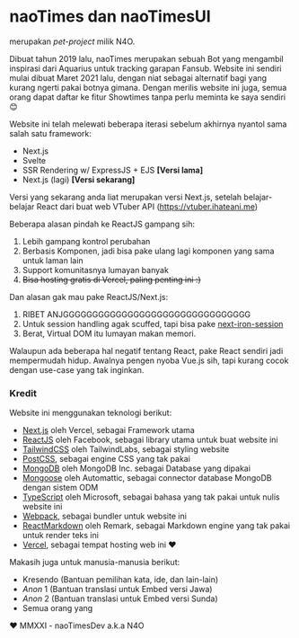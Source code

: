 # naoTimes dan naoTimesUI
merupakan *pet-project* milik N4O.

Dibuat tahun 2019 lalu, naoTimes merupakan sebuah Bot yang mengambil inspirasi dari Aquarius untuk tracking garapan Fansub.
Website ini sendiri mulai dibuat Maret 2021 lalu, dengan niat sebagai alternatif bagi yang kurang ngerti pakai botnya gimana.
Dengan merilis website ini juga, semua orang dapat daftar ke fitur Showtimes tanpa perlu meminta ke saya sendiri 😊

Website ini telah melewati beberapa iterasi sebelum akhirnya nyantol sama salah satu framework:
- Next.js
- Svelte
- SSR Rendering w/ ExpressJS + EJS **[Versi lama]**
- Next.js (lagi) **[Versi sekarang]**

Versi yang sekarang anda liat merupakan versi Next.js, setelah belajar-belajar React dari buat web VTuber API (https://vtuber.ihateani.me)

Beberapa alasan pindah ke ReactJS gampang sih:
1. Lebih gampang kontrol perubahan
2. Berbasis Komponen, jadi bisa pake ulang lagi komponen yang sama untuk laman lain
3. Support komunitasnya lumayan banyak
4. ~~Bisa hosting gratis di Vercel, paling penting ini :)~~

Dan alasan gak mau pake ReactJS/Next.js:
1. RIBET ANJGGGGGGGGGGGGGGGGGGGGGGGGGGGGGGGG
2. Untuk session handling agak scuffed, tapi bisa pake [next-iron-session](https://github.com/vvo/next-iron-session)
3. Berat, Virtual DOM itu lumayan makan memori.

Walaupun ada beberapa hal negatif tentang React, pake React sendiri jadi mempermudah hidup.
Awalnya pengen nyoba Vue.js sih, tapi kurang cocok dengan use-case yang tak inginkan.

### Kredit
Website ini menggunakan teknologi berikut:
- [Next.js](https://nextjs.org/) oleh Vercel, sebagai Framework utama
- [ReactJS](https://reactjs.org/) oleh Facebook, sebagai library utama untuk buat website ini
- [TailwindCSS](https://tailwindcss.com/) oleh TailwindLabs, sebagai styling website
- [PostCSS](https://postcss.org/), sebagai engine CSS yang tak pakai
- [MongoDB](https://www.mongodb.com/) oleh MongoDB Inc. sebagai Database yang dipakai
- [Mongoose](https://mongoosejs.com/) oleh Automattic, sebagai connector database MongoDB dengan sistem ODM
- [TypeScript](https://www.typescriptlang.org/) oleh Microsoft, sebagai bahasa yang tak pakai untuk nulis website ini
- [Webpack](https://webpack.js.org/), sebagai bundler untuk website ini
- [ReactMarkdown](https://github.com/remarkjs/react-markdown) oleh Remark, sebagai Markdown engine yang tak pakai untuk render teks ini
- [Vercel](https://vercel.com), sebagai tempat hosting web ini :heart:

Makasih juga untuk manusia-manusia berikut:
- Kresendo (Bantuan pemilihan kata, ide, dan lain-lain)
- *Anon* 1 (Bantuan translasi untuk Embed versi Jawa)
- *Anon* 2 (Bantuan translasi untuk Embed versi Sunda)
- Semua orang yang 

:heart: MMXXI - naoTimesDev a.k.a N4O